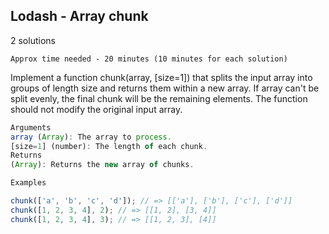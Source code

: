 ## Lodash - Array chunk

2 solutions

`Approx time needed - 20 minutes (10 minutes for each solution)`

Implement a function chunk(array, [size=1]) that splits the input array into groups of length size and returns them within a new array. If array can't be split evenly, the final chunk will be the remaining elements. The function should not modify the original input array.

```ts
Arguments
array (Array): The array to process.
[size=1] (number): The length of each chunk.
Returns
(Array): Returns the new array of chunks.

Examples

chunk(['a', 'b', 'c', 'd']); // => [['a'], ['b'], ['c'], ['d']]
chunk([1, 2, 3, 4], 2); // => [[1, 2], [3, 4]]
chunk([1, 2, 3, 4], 3); // => [[1, 2, 3], [4]]

```
